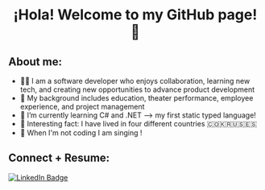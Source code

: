 

<h1 align="center">¡Hola! Welcome to my GitHub page! 🦋</h1>

<h2>About me:</h2>

<ul>
  <li>👋🏼 I am a software developer who enjoys collaboration, learning new tech, and creating new opportunities to advance product development</li>
  <li>🔎 My background includes education, theater performance, employee experience, and project management</li> 
  <li>🌱 I’m currently learning C# and .NET --> my first static typed language!</li> 
  <li>👀 Interesting fact: I have lived in four different countries 🇨🇴🇰🇷🇺🇸🇪🇸
  <li>🎤 When I'm not coding I am singing !</li>
</ul>


<h2>Connect + Resume:</h2>

<div>
  <a href="www.linkedin.com/in/mariaisabelg">
  <img src="https://img.shields.io/badge/LinkedIn-blue?style=for-the-badge&logo=linkedin&logoColor=white" alt="LinkedIn Badge"/>
  </a>
</div>


  




